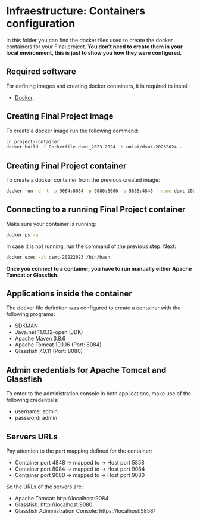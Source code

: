 
# Infraestructure: Containers configuration

In this folder you can find the docker files used to create the docker containers for your Final project. 
**You don't need to create them in your local environment, this is just to show you how they were configured.**

## Required software

For defining images and creating docker containers, it is required to install:

- [Docker](https://docs.docker.com/get-docker/).

## Creating Final Project image

To create a docker image run the following command:

```sh
cd project-container
docker build -f Dockerfile.dsmt_2023-2024 -t unipi/dsmt:20232024 .
```

## Creating Final Project container

To create a docker container from the previous created image:

```sh
docker run -d -t -p 9084:8084 -p 9080:8080 -p 5858:4848 --name dsmt-20232024 unipi/dsmt:20232024
```

## Connecting to a running Final Project container

Make sure your container is running:

```sh
docker ps -a
```
In case it is not running, run the command of the previous step. Next:

```sh
docker exec -it dsmt-20222023 /bin/bash
```

**Once you connect to a container, you have to run manually either Apache Tomcat or Glassfish.**

## Applications inside the container

The docker file definition was configured to create a container with the following programs:

- SDKMAN
- Java.net 11.0.12-open (JDK)
- Apache Maven 3.8.6
- Apache Tomcat 10.1.16 (Port: 8084)
- Glassfish 7.0.11 (Port: 8080)

## Admin credentials for Apache Tomcat and Glassfish

To enter to the administration console in both applications, make use of the following credentials:

* username: admin
* password: admin

## Servers URLs

Pay attention to the port mapping defined for the container:

- Container port 4848 -> mapped to -> Host port 5858
- Container port 8084 -> mapped to -> Host port 9084
- Container port 9080 -> mapped to -> Host port 9080

So the URLs of the servers are:

- Apache Tomcat:    http://localhost:9084
- Glassfish:        http://localhost:9080
- Glassfish Administration Console: https://localhost:5858/

